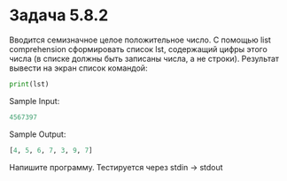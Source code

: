 # Задача 5.8.2

Вводится семизначное целое положительное число. С помощью list comprehension сформировать список lst, содержащий цифры этого числа (в списке должны быть записаны числа, а не строки). Результат вывести на экран список командой:

```python
print(lst)
```

Sample Input:

```python
4567397
```

Sample Output:

```python
[4, 5, 6, 7, 3, 9, 7]
```

Напишите программу. Тестируется через stdin → stdout
